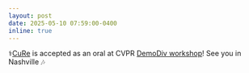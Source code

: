 ```yaml
---
layout: post
date: 2025-05-10 07:59:00-0400
inline: true
---
```

⚕️[CuRe](https://arxiv.org/abs/2506.08071) is accepted as an oral at CVPR [DemoDiv workshop](https://sites.google.com/view/cvpr-2025-demodiv/)! See you in Nashville 🎶